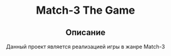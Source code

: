 <h1 align="center"> Match-3 The Game </h1>

<h2 align="center"> Описание </h2>
<p align="center"> Данный проект является реализацией игры в жанре Match-3 </p>
<image scr = "https://i.ibb.co/470tzvS/Match-3.png">
